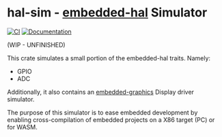 # hal-sim - [embedded-hal](https://github.com/rust-embedded/embedded-hal) Simulator

[![CI](https://github.com/ivmarkov/hal-sim/actions/workflows/ci.yml/badge.svg)](https://github.com/ivmarkov/hal-sim/actions/workflows/ci.yml)
[![Documentation](https://docs.rs/hal-sim/badge.svg)](https://docs.rs/hal-sim)

(WIP - UNFINISHED)

This crate simulates a small portion of the embedded-hal traits. Namely:
* GPIO
* ADC

Additionally, it also contains an [embedded-graphics](https://github.com/embedded-graphics/embedded-graphics) Display driver simulator.

The purpose of this simulator is to ease embedded development by enabling cross-compilation of embedded projects on a X86 target (PC) or for WASM.
